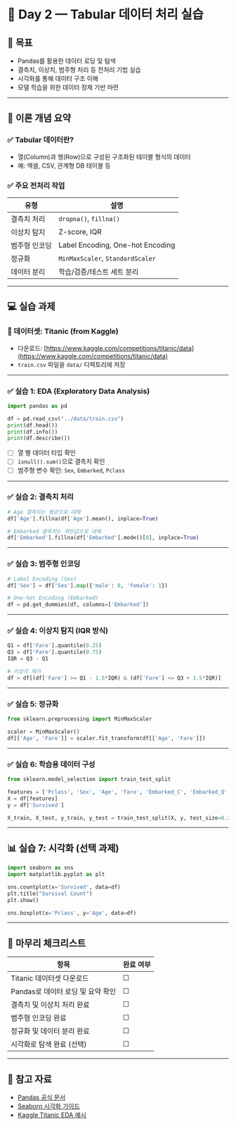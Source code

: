 
# 📅 Day 2 — Tabular 데이터 처리 실습

## 🎯 목표
- Pandas를 활용한 데이터 로딩 및 탐색
- 결측치, 이상치, 범주형 처리 등 전처리 기법 실습
- 시각화를 통해 데이터 구조 이해
- 모델 학습을 위한 데이터 정제 기반 마련

---

## 📘 이론 개념 요약

### ✅ Tabular 데이터란?
- 열(Column)과 행(Row)으로 구성된 구조화된 테이블 형식의 데이터
- 예: 엑셀, CSV, 관계형 DB 테이블 등

### ✅ 주요 전처리 작업
| 유형 | 설명 |
|------|------|
| 결측치 처리 | `dropna()`, `fillna()` |
| 이상치 탐지 | Z-score, IQR |
| 범주형 인코딩 | Label Encoding, One-hot Encoding |
| 정규화 | `MinMaxScaler`, `StandardScaler` |
| 데이터 분리 | 학습/검증/테스트 세트 분리 |

---

## 💻 실습 과제

### 🔹 데이터셋: Titanic (from Kaggle)
- 다운로드: [https://www.kaggle.com/competitions/titanic/data](https://www.kaggle.com/competitions/titanic/data)
- `train.csv` 파일을 `data/` 디렉토리에 저장

---

### ✅ 실습 1: EDA (Exploratory Data Analysis)

```python
import pandas as pd

df = pd.read_csv("../data/train.csv")
print(df.head())
print(df.info())
print(df.describe())
```

- [ ] 열 별 데이터 타입 확인
- [ ] `isnull().sum()`으로 결측치 확인
- [ ] 범주형 변수 확인: `Sex`, `Embarked`, `Pclass`

---

### ✅ 실습 2: 결측치 처리

```python
# Age 결측치는 평균으로 대체
df['Age'].fillna(df['Age'].mean(), inplace=True)

# Embarked 결측치는 최빈값으로 대체
df['Embarked'].fillna(df['Embarked'].mode()[0], inplace=True)
```

---

### ✅ 실습 3: 범주형 인코딩

```python
# Label Encoding (Sex)
df['Sex'] = df['Sex'].map({'male': 0, 'female': 1})

# One-hot Encoding (Embarked)
df = pd.get_dummies(df, columns=['Embarked'])
```

---

### ✅ 실습 4: 이상치 탐지 (IQR 방식)

```python
Q1 = df['Fare'].quantile(0.25)
Q3 = df['Fare'].quantile(0.75)
IQR = Q3 - Q1

# 이상치 제거
df = df[(df['Fare'] >= Q1 - 1.5*IQR) & (df['Fare'] <= Q3 + 1.5*IQR)]
```

---

### ✅ 실습 5: 정규화

```python
from sklearn.preprocessing import MinMaxScaler

scaler = MinMaxScaler()
df[['Age', 'Fare']] = scaler.fit_transform(df[['Age', 'Fare']])
```

---

### ✅ 실습 6: 학습용 데이터 구성

```python
from sklearn.model_selection import train_test_split

features = ['Pclass', 'Sex', 'Age', 'Fare', 'Embarked_C', 'Embarked_Q', 'Embarked_S']
X = df[features]
y = df['Survived']

X_train, X_test, y_train, y_test = train_test_split(X, y, test_size=0.2, random_state=42)
```

---

## 📊 실습 7: 시각화 (선택 과제)

```python
import seaborn as sns
import matplotlib.pyplot as plt

sns.countplot(x='Survived', data=df)
plt.title("Survival Count")
plt.show()

sns.boxplot(x='Pclass', y='Age', data=df)
```

---

## 🧾 마무리 체크리스트

| 항목 | 완료 여부 |
|------|-----------|
| Titanic 데이터셋 다운로드 | ☐ |
| Pandas로 데이터 로딩 및 요약 확인 | ☐ |
| 결측치 및 이상치 처리 완료 | ☐ |
| 범주형 인코딩 완료 | ☐ |
| 정규화 및 데이터 분리 완료 | ☐ |
| 시각화로 탐색 완료 (선택) | ☐ |

---

## 📝 참고 자료
- [Pandas 공식 문서](https://pandas.pydata.org/docs/)
- [Seaborn 시각화 가이드](https://seaborn.pydata.org/examples/index.html)
- [Kaggle Titanic EDA 예시](https://www.kaggle.com/code/startupsci/titanic-data-science-solutions)
